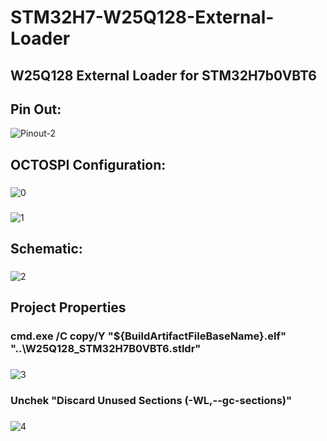# STM32H7-W25Q128-External-Loader
## W25Q128 External Loader for STM32H7b0VBT6

## Pin Out:

![Pinout-2](https://github.com/bakhshipoor/STM32H7-W25Q128-External-Loader/assets/2270529/d1cc357a-50b5-40d9-8fa4-2ca9d6f9822a)

## OCTOSPI Configuration:
### 
### 
![0](https://github.com/bakhshipoor/STM32H7-W25Q128-External-Loader/assets/2270529/8050c96c-6ed4-4136-bfa5-3006840a31ff)
### 
![1](https://github.com/bakhshipoor/STM32H7-W25Q128-External-Loader/assets/2270529/802ea2a7-18bd-4b90-9ce0-3fa0a892e061)

## Schematic:
### 
### 
![2](https://github.com/bakhshipoor/STM32H7-W25Q128-External-Loader/assets/2270529/f2cebaa4-2a4b-461a-8db6-e9037db31386)

## Project Properties
### cmd.exe /C copy/Y "${BuildArtifactFileBaseName}.elf" "..\W25Q128_STM32H7B0VBT6.stldr"
###
![3](https://github.com/bakhshipoor/STM32H7-W25Q128-External-Loader/assets/2270529/558aa98c-c969-4c67-9065-412d4892bd8a)
###
### Unchek "Discard Unused Sections (-WL,--gc-sections)"
###
![4](https://github.com/bakhshipoor/STM32H7-W25Q128-External-Loader/assets/2270529/3cc9c5a8-c4b7-4ae5-b78f-5ebd7b74bf25)


